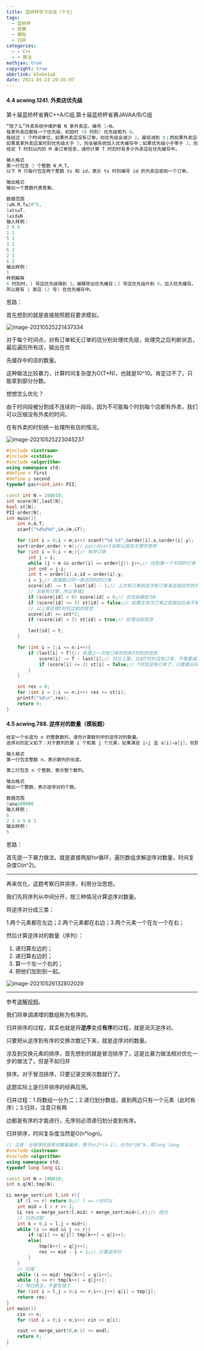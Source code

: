 ```yaml
---
title: 蓝桥杯学习总结（十七）
tags:
  - 蓝桥杯
  - 竞赛
  - 模拟
  - 归并
categories:
  - - C++
  - - 算法
mathjax: true
copyright: true
abbrlink: b5ebe1a8
date: 2021-05-23 20:45:07
---
```


#### 4.4 acwing.1241. 外卖店优先级

第十届蓝桥杯省赛C++A/C组,第十届蓝桥杯省赛JAVAA/B/C组

<!--more-->

```C++
“饱了么”外卖系统中维护着 N 家外卖店，编号 1∼N。
每家外卖店都有一个优先级，初始时 (0 时刻) 优先级都为 0。
每经过 1 个时间单位，如果外卖店没有订单，则优先级会减少 1，最低减到 0；而如果外卖店有订单，则优先级不减反加，每有一单优先级加 2。
如果某家外卖店某时刻优先级大于 5，则会被系统加入优先缓存中；如果优先级小于等于 3，则会被清除出优先缓存。
给定 T 时刻以内的 M 条订单信息，请你计算 T 时刻时有多少外卖店在优先缓存中。

输入格式
第一行包含 3 个整数 N,M,T。
以下 M 行每行包含两个整数 ts 和 id，表示 ts 时刻编号 id 的外卖店收到一个订单。

输出格式
输出一个整数代表答案。

数据范围
1≤N,M,T≤10^5,
1≤ts≤T,
1≤id≤N
输入样例：
2 6 6
1 1
5 2
3 1
6 2
2 1
6 2
输出样例：
1
样例解释
6 时刻时，1 号店优先级降到 3，被移除出优先缓存；2 号店优先级升到 6，加入优先缓存。
所以是有 1 家店 (2 号) 在优先缓存中。
```

思路：

首先想到的就是直接按照题目要求模拟。

![image-20210525221437334](蓝桥杯学习总结（十七）/image-20210525221437334.png)

对于每个时间点，对有订单和无订单的店分别处理优先级，处理完之后判断状态，最后遍历所有店，输出在优

先缓存中的店的数量。

这种做法比较暴力，计算时间复杂度为O(T*N)，也就是10^10。肯定过不了，只能拿到部分分数。

想想怎么优化？

由于时间段被分割成不连续的一段段，因为不可能每个时刻每个店都有外卖，我们可以压缩没有外卖的时间，

在有外卖的时刻统一处理所有店的情况。

![image-20210525223045237](蓝桥杯学习总结（十七）/image-20210525223045237.png)

```C++
#include <iostream>
#include <cstdio>
#include <algorithm>
using namespace std;
#define x first
#define y second
typedef pair<int,int> PII;

const int N = 100010;
int score[N],last[N];
bool st[N];
PII order[N];
int main(){
    int n,m,T;
    scanf("%d%d%d",&n,&m,&T);

    for (int i = 0;i < m;i++) scanf("%d %d",&order[i].x,&order[i].y);
    sort(order,order + m);// pair对sort会默认按双关键字排序
    for (int i = 0;i < m;){// 枚举订单
        int j = i;
        while (j < m && order[i] == order[j]) j++;// 找到第一个不同的订单
        int cnt = j-i;
        int t = order[i].x,id = order[i].y;
        i = j;// 直接跳过同一家店同时的订单
        score[id] -= t - last[id] - 1;// 上次有订单到这次有订单减去相应的优先级
        // 当前有订单，所以多减1
        if (score[id] < 0) score[id] = 0;// 优先级最低为0
        if (score[id] <= 3) st[id] = false;// 如果在本次订单之前就出队就不需要在处理当前订单了
		// 以上是处理t时刻之前的信息
        score[id] += cnt*2;
        if (score[id] > 5) st[id] = true;// 处理当前信息

        last[id] = t;
    }

    for (int i = 1;i <= n;i++){
        if (last[i] < T){// 处理上一次有订单时刻到T时刻的信息
            score[i] -= T - last[i];// 对比上面，当前T时刻没有订单，不需要减1
            if (score[i] <= 3) st[i] = false;// T时刻没有订单了，只需要出队，不需要入队
        }
    }

    int res = 0;
    for (int i = 1;i <= n;i++) res += st[i];
    printf("%d\n",res);
    return 0;
}
```

#### 4.5 acwing.788. 逆序对的数量（模板题）

```C++
给定一个长度为 n 的整数数列，请你计算数列中的逆序对的数量。
逆序对的定义如下：对于数列的第 i 个和第 j 个元素，如果满足 i<j 且 a[i]>a[j]，则其为一个逆序对；否则不是。

输入格式
第一行包含整数 n，表示数列的长度。

第二行包含 n 个整数，表示整个数列。

输出格式
输出一个整数，表示逆序对的个数。

数据范围
1≤n≤100000
输入样例：
6
2 3 4 5 6 1
输出样例：
5
```

思路：

首先提一下暴力做法，就是直接两层for循环，遍历数组求解逆序对数量，时间复杂度O(n^2)。

---

再来优化，这题考察归并排序，利用分治思想。

我们先将序列从中间分开，按三种情况计算逆序对数量。

将逆序对分成三类：

1.两个元素都在左边；2.两个元素都在右边；3.两个元素一个在左一个在右；

然后计算逆序对的数量（序列）：
1. 递归算左边的；
2. 递归算右边的；
3. 算一个左一个右的；
4. 把他们加到到一起。

![image-20210526132802029](蓝桥杯学习总结（十七）/image-20210526132802029.png)

---

参考[讲解视频](https://www.bilibili.com/video/BV1Hv41167ft?share_source=copy_web)。

我们将单调递增的数组称为有序的。

归并排序的过程，其实也就是将**逆序**变成**有序**的过程，就是消灭逆序对。

只要把从逆序到有序的交换次数记下来，就是逆序对的数量。

涉及到交换元素的排序，首先想到的就是冒泡排序了，这是比暴力做法相对优化一步的做法了，但是不如归并

排序。对于冒泡排序，只要记录交换次数就行了。

这题实际上是归并排序的经典应用。

归并过程：1.将数组一分为二；2.递归划分数组，直到两边只有一个元素（此时有序）；3.归并，注意只有两

边都是有序的才能进行，无序则必须递归划分直到有序。

归并排序，时间复杂度当然是O(n*logn)。

```C++
// 注意：当倒序时逆序对数量最多，等于n/2*(n-1)，约为5*10^9，用long long
#include <iostream>
#include <algorithm>
using namespace std;
typedef long long LL;

const int N = 100010;
int n,q[N],tmp[N];

LL merge_sort(int l,int r){
    if (l >= r) return 0;// l == r也可以
    int mid = l + r >> 1;
    LL res = merge_sort(l,mid) + merge_sort(mid+1,r);// 递归
    // 归并过程
    int k = 0,i = l,j = mid+1;
    while (i <= mid && j <= r){
        if (q[i] <= q[j]) tmp[k++] = q[i++];
        else{
            tmp[k++] = q[j++];
            res += mid - i + 1;// 计算逆序对
        }
    }
    // 扫尾
    while (i <= mid) tmp[k++] = q[i++];
    while (j <= r) tmp[k++] = q[j++];
    // 物归原主，不要写错了
    for (int i = l,j = 0;i <= r;i++,j++) q[i] = tmp[j];
    return res;
}
int main(){
    cin >> n;
    for (int i = 0;i < n;i++) cin >> q[i];

    cout << merge_sort(0,n-1) << endl;
    return 0;
}
```

